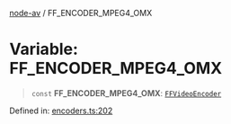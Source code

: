 [node-av](../globals.md) / FF\_ENCODER\_MPEG4\_OMX

# Variable: FF\_ENCODER\_MPEG4\_OMX

> `const` **FF\_ENCODER\_MPEG4\_OMX**: [`FFVideoEncoder`](../type-aliases/FFVideoEncoder.md)

Defined in: [encoders.ts:202](https://github.com/seydx/av/blob/f8631fc881b394300b1479f511d55cf1c370a87f/src/constants/encoders.ts#L202)
